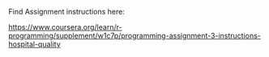 Find Assignment instructions here:

https://www.coursera.org/learn/r-programming/supplement/w1c7p/programming-assignment-3-instructions-hospital-quality
